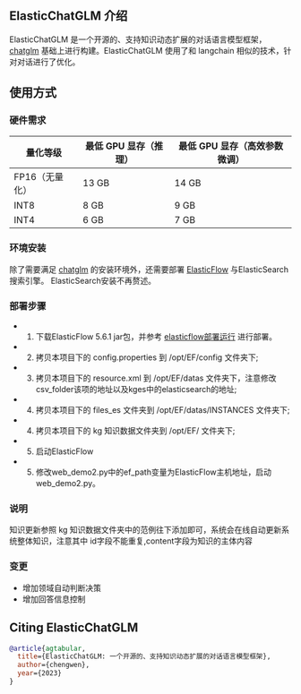 ## ElasticChatGLM 介绍

ElasticChatGLM 是一个开源的、支持知识动态扩展的对话语言模型框架，[chatglm](https://github.com/THUDM/ChatGLM-6B) 基础上进行构建。ElasticChatGLM 使用了和 langchain 相似的技术，针对对话进行了优化。 

## 使用方式

### 硬件需求

| **量化等级**   | **最低 GPU 显存**（推理） | **最低 GPU 显存**（高效参数微调） |
| -------------- | ------------------------- | --------------------------------- |
| FP16（无量化） | 13 GB                     | 14 GB                             |
| INT8           | 8 GB                     | 9 GB                             |
| INT4           | 6 GB                      | 7 GB                              |

### 环境安装
除了需要满足 [chatglm](https://github.com/THUDM/ChatGLM-6B) 的安装环境外，还需要部署 [ElasticFlow](https://github.com/springwings/elasticflow) 与ElasticSearch搜索引擎。
ElasticSearch安装不再赘述。
### 部署步骤 
* 1) 下载ElasticFlow 5.6.1 jar包，并参考 [elasticflow部署运行](https://github.com/springwings/elasticflow/wiki/v5.x-%E9%83%A8%E7%BD%B2%E8%BF%90%E8%A1%8C) 进行部署。  
* 2) 拷贝本项目下的 config.properties 到 /opt/EF/config 文件夹下;
* 3) 拷贝本项目下的 resource.xml 到 /opt/EF/datas 文件夹下，注意修改csv_folder该项的地址以及kges中的elasticsearch的地址;
* 4) 拷贝本项目下的 files_es 文件夹到 /opt/EF/datas/INSTANCES 文件夹下;
* 4) 拷贝本项目下的 kg 知识数据文件夹到 /opt/EF/ 文件夹下;
* 5) 启动ElasticFlow
* 5) 修改web_demo2.py中的ef_path变量为ElasticFlow主机地址，启动web_demo2.py。

### 说明 
知识更新参照 kg 知识数据文件夹中的范例往下添加即可，系统会在线自动更新系统整体知识，注意其中 id字段不能重复,content字段为知识的主体内容

### 变更
* 增加领域自动判断决策
* 增加回答信息控制

## Citing ElasticChatGLM 

```bibtex
@article{agtabular,
  title={ElasticChatGLM: 一个开源的、支持知识动态扩展的对话语言模型框架},
  author={chengwen}, 
  year={2023}
}
```
